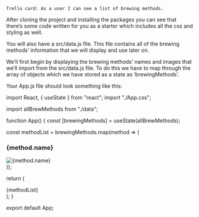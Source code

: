 	Trello card: As a user I can see a list of brewing methods.

After cloning the project and installing the packages you can see that there’s some code written for you as a starter which includes all the css and styling as well.

You will also have a  src/data.js file.
This file contains all of the brewing methods’ information that we will display and use later on.


We’ll first begin by displaying the brewing methods’ names and images that we’ll import from the src/data.js file.
To do this we have to map through the array of objects which we have stored as a state as ‘brewingMethods’.

Your App.js file should look something like this:

import React, { useState } from "react";
import "./App.css";

import allBrewMethods from "./data";

function App() {
  const [brewingMethods] = useState(allBrewMethods);

  const methodList = brewingMethods.map(method => (
    <div className="col-4">
      <h3>{method.name}</h3>
      <img src={method.imageUrl} alt={method.name} className="mx-auto" />
    </div>
  ));

  return (
    <div className="App my-5">
      <div className="container">
        <div className="row">{methodList}</div>
      </div>
    </div>
  );
}

export default App;

